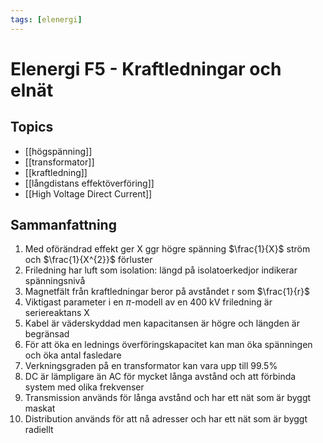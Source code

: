 ```yaml
---
tags: [elenergi]
---
```

# Elenergi F5 - Kraftledningar och elnät

## Topics
- [[högspänning]]
- [[transformator]]
- [[kraftledning]]
- [[långdistans effektöverföring]]
- [[High Voltage Direct Current]]


## Sammanfattning
1. Med oförändrad effekt ger X ggr högre spänning $\frac{1}{X}$ ström och $\frac{1}{X^{2}}$ förluster 
2. Friledning har luft som isolation: längd på isolatoerkedjor indikerar spänningsnivå 
3. Magnetfält från kraftledningar beror på avståndet r som $\frac{1}{r}$ 
4. Viktigast parameter i en $\pi$-modell av en 400 kV friledning är seriereaktans X 
5. Kabel är väderskyddad men kapacitansen är högre och längden är begränsad 
6. För att öka en lednings överföringskapacitet kan man öka spänningen och öka antal fasledare 
7. Verkningsgraden på en transformator kan vara upp till 99.5% 
8. DC är lämpligare än AC för mycket långa avstånd och att förbinda system med olika frekvenser 
9. Transmission används för långa avstånd och har ett nät som är byggt maskat 
10. Distribution används för att nå adresser och har ett nät som är byggt radiellt